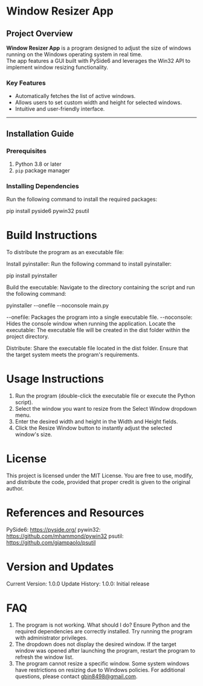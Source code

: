 # Window Resizer App

## Project Overview
**Window Resizer App** is a program designed to adjust the size of windows running on the Windows operating system in real time.  
The app features a GUI built with PySide6 and leverages the Win32 API to implement window resizing functionality.

### Key Features
- Automatically fetches the list of active windows.
- Allows users to set custom width and height for selected windows.
- Intuitive and user-friendly interface.

---

## Installation Guide

### Prerequisites
1. Python 3.8 or later
2. `pip` package manager

### Installing Dependencies
Run the following command to install the required packages:

pip install pyside6 pywin32 psutil

# Build Instructions
To distribute the program as an executable file:

Install pyinstaller: Run the following command to install pyinstaller:

pip install pyinstaller

Build the executable: Navigate to the directory containing the script and run the following command:

pyinstaller --onefile --noconsole main.py

--onefile: Packages the program into a single executable file.
--noconsole: Hides the console window when running the application.
Locate the executable: The executable file will be created in the dist folder within the project directory.

Distribute: Share the executable file located in the dist folder. Ensure that the target system meets the program's requirements.

# Usage Instructions

1. Run the program (double-click the executable file or execute the Python script).
2. Select the window you want to resize from the Select Window dropdown menu.
3. Enter the desired width and height in the Width and Height fields.
4. Click the Resize Window button to instantly adjust the selected window's size.

# License
This project is licensed under the MIT License. You are free to use, modify, and distribute the code, provided that proper credit is given to the original author.

# References and Resources
PySide6: https://pyside.org/
pywin32: https://github.com/mhammond/pywin32
psutil: https://github.com/giampaolo/psutil

# Version and Updates
Current Version: 1.0.0
Update History:
1.0.0: Initial release

# FAQ
1. The program is not working. What should I do?
Ensure Python and the required dependencies are correctly installed.
Try running the program with administrator privileges.
2. The dropdown does not display the desired window.
If the target window was opened after launching the program, restart the program to refresh the window list.
3. The program cannot resize a specific window.
Some system windows have restrictions on resizing due to Windows policies.
For additional questions, please contact gbin8498@gmail.com.
